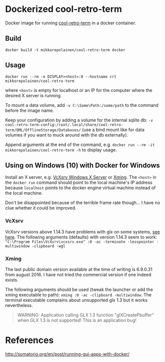 # Dockerized cool-retro-term

Docker image for running [cool-retro-term](https://github.com/Swordfish90/cool-retro-term) in a docker container.

## Build

`docker build -t mikkorepolainen/cool-retro-term docker`

## Usage

`docker run --rm -e DISPLAY=<host>:0 --hostname crt mikkorepolainen/cool-retro-term`

where `<host>` is empty for localhost or an IP for the computer where the desired X server is running.

To mount a data volume, add `-v C:\Some\Path:/some/path` to the command before the image name.

Keep your configuration by adding a volume for the internal sqlite db: `-v cool-retro-term-config:/root/.local/share/cool-retro-term/QML/OfflineStorage/Databases/` (use a bind mount like for data volumes if you want to muck around with the db externally).

Append arguments at the end of the command, e.g. `docker run --rm -it mikkorepolainen/cool-retro-term -h` to display usage.

## Using on Windows (10) with Docker for Windows

Install an X server, e.g. [VcXsrv Windows X Server](https://sourceforge.net/projects/vcxsrv/) or [Xming](https://sourceforge.net/projects/xming/).
The `<host>` in the `docker run` command should point to the local machine's IP address because `localhost` points to the docker engine virtual machine instead of the local machine.

Don't be disappointed because of the terrible frame rate though... I have no clue whether it could be improved.

### VcXsrv

VcXsrv versions above 1.14.3 have problems with glx on some systems, [see here](https://sourceforge.net/p/vcxsrv/bugs/19/).
The following arguments (defaults) with version 1.14.3 seem to work: `"C:\Program Files\VcXsrv\vcxsrv.exe" :0 -ac -terminate -lesspointer -multiwindow -clipboard -wgl`

### Xming

The last public domain version available at the time of writing is 6.9.0.31 from august 2016. I have not tried the commercial version if one indeed exists.

The following arguments should be used (tweak the launcher or add the xming executable to path): `xming :0 -ac -clipboard -multiwindow`.
The terminal executable complains about unsupported glx 1.3 but it works nevertheless.

> WARNING: Application calling GLX 1.3 function "glXCreatePbuffer" when GLX 1.3 is not supported!  This is an application bug!

# References

<http://somatorio.org/en/post/running-gui-apps-with-docker/>
